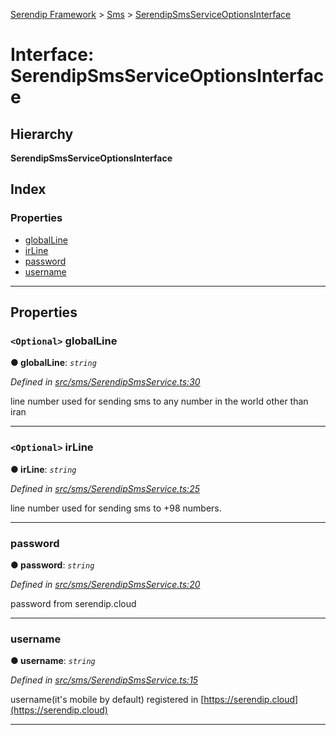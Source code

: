 [Serendip Framework](../README.md) > [Sms](../modules/sms.md) > [SerendipSmsServiceOptionsInterface](../interfaces/sms.serendipsmsserviceoptionsinterface.md)

# Interface: SerendipSmsServiceOptionsInterface

## Hierarchy

**SerendipSmsServiceOptionsInterface**

## Index

### Properties

* [globalLine](sms.serendipsmsserviceoptionsinterface.md#globalline)
* [irLine](sms.serendipsmsserviceoptionsinterface.md#irline)
* [password](sms.serendipsmsserviceoptionsinterface.md#password)
* [username](sms.serendipsmsserviceoptionsinterface.md#username)

---

## Properties

<a id="globalline"></a>

### `<Optional>` globalLine

**● globalLine**: *`string`*

*Defined in [src/sms/SerendipSmsService.ts:30](https://github.com/m-esm/serendip/blob/c44cfd4/src/sms/SerendipSmsService.ts#L30)*

line number used for sending sms to any number in the world other than iran

___
<a id="irline"></a>

### `<Optional>` irLine

**● irLine**: *`string`*

*Defined in [src/sms/SerendipSmsService.ts:25](https://github.com/m-esm/serendip/blob/c44cfd4/src/sms/SerendipSmsService.ts#L25)*

line number used for sending sms to +98 numbers.

___
<a id="password"></a>

###  password

**● password**: *`string`*

*Defined in [src/sms/SerendipSmsService.ts:20](https://github.com/m-esm/serendip/blob/c44cfd4/src/sms/SerendipSmsService.ts#L20)*

password from serendip.cloud

___
<a id="username"></a>

###  username

**● username**: *`string`*

*Defined in [src/sms/SerendipSmsService.ts:15](https://github.com/m-esm/serendip/blob/c44cfd4/src/sms/SerendipSmsService.ts#L15)*

username(it's mobile by default) registered in [https://serendip.cloud](https://serendip.cloud)

___

